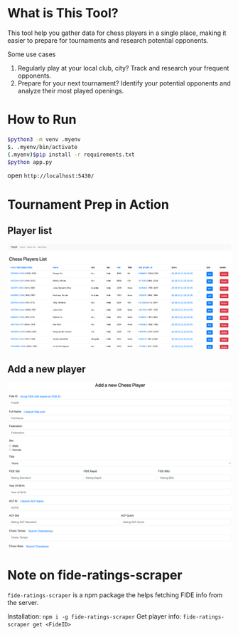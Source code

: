 # What is This Tool?

This tool help you gather data for chess players in a single place, 
making it easier to prepare for tournaments and research potential opponents. 

Some use cases 
1. Regularly play at your local club, city? Track and research your frequent opponents.
2. Prepare for your next tournament? Identify your potential opponents and analyze their most played openings.

# How to Run 

```bash 
$python3 -m venv .myenv
$. .myenv/bin/activate
(.myenv)$pip install -r requirements.txt 
$python app.py
``` 

open `http://localhost:5430/`

# Tournament Prep in Action 

## Player list 
![alt text](image-1.png)

## Add a new player 
![alt text](image-2.png)

# Note on fide-ratings-scraper

`fide-ratings-scraper` is a npm package the helps fetching FIDE info from the server. 

Installation: `npm i -g fide-ratings-scraper`
Get player info: `fide-ratings-scraper get <FideID>`
